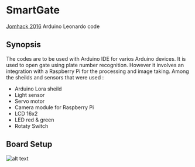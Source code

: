 # SmartGate
[Jomhack 2016](http://www.cyberjayamalaysia.com.my/happenings/2016/08/05/events/jomhack-smart-cities-with-lora) Arduino Leonardo code

## Synopsis

The codes are to be used with Arduino IDE for varios Arduino devices. It is used to open gate using plate number recognition. However it involves an integration with a Raspberry Pi for the processing and image taking. Among the sheilds and sensors that were used :

- Arduino Lora sheild
- Light sensor
- Servo motor
- Camera module for Raspberry Pi
- LCD 16x2
- LED red & green
- Rotaty Switch

## Board Setup
![alt text](https://github.com/iamariffikri/Smartgate/blob/master/BoardSetup.jpeg "Board Setup")
